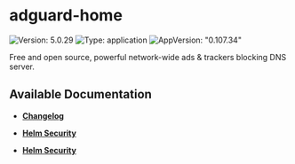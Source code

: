 # adguard-home

![Version: 5.0.29](https://img.shields.io/badge/Version-5.0.29-informational?style=flat-square) ![Type: application](https://img.shields.io/badge/Type-application-informational?style=flat-square) ![AppVersion: "0.107.34"](https://img.shields.io/badge/AppVersion-"0.107.34"-informational?style=flat-square)

Free and open source, powerful network-wide ads & trackers blocking DNS server.

## Available Documentation

- [**Changelog**](CHANGELOG)

- [**Helm Security**](container-security)

- [**Helm Security**](helm-security)

